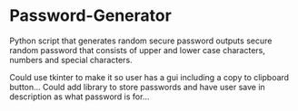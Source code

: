 # Password-Generator
Python script that generates random secure password
outputs secure random password that consists of upper and lower case characters, numbers and special characters.

Could use tkinter to make it so user has a gui including a copy to clipboard button...
Could add library to store passwords and have user save in description as what password is for...
